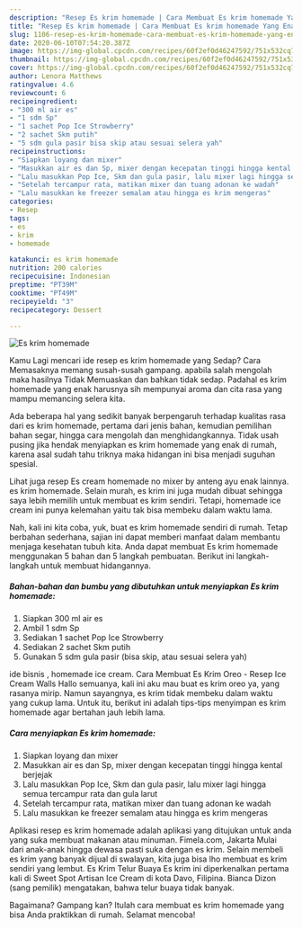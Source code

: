```yaml
---
description: "Resep Es krim homemade | Cara Membuat Es krim homemade Yang Enak Dan Mudah"
title: "Resep Es krim homemade | Cara Membuat Es krim homemade Yang Enak Dan Mudah"
slug: 1106-resep-es-krim-homemade-cara-membuat-es-krim-homemade-yang-enak-dan-mudah
date: 2020-06-10T07:54:20.387Z
image: https://img-global.cpcdn.com/recipes/60f2ef0d46247592/751x532cq70/es-krim-homemade-foto-resep-utama.jpg
thumbnail: https://img-global.cpcdn.com/recipes/60f2ef0d46247592/751x532cq70/es-krim-homemade-foto-resep-utama.jpg
cover: https://img-global.cpcdn.com/recipes/60f2ef0d46247592/751x532cq70/es-krim-homemade-foto-resep-utama.jpg
author: Lenora Matthews
ratingvalue: 4.6
reviewcount: 6
recipeingredient:
- "300 ml air es"
- "1 sdm Sp"
- "1 sachet Pop Ice Strowberry"
- "2 sachet Skm putih"
- "5 sdm gula pasir bisa skip atau sesuai selera yah"
recipeinstructions:
- "Siapkan loyang dan mixer"
- "Masukkan air es dan Sp, mixer dengan kecepatan tinggi hingga kental berjejak"
- "Lalu masukkan Pop Ice, Skm dan gula pasir, lalu mixer lagi hingga semua tercampur rata dan gula larut"
- "Setelah tercampur rata, matikan mixer dan tuang adonan ke wadah"
- "Lalu masukkan ke freezer semalam atau hingga es krim mengeras"
categories:
- Resep
tags:
- es
- krim
- homemade

katakunci: es krim homemade 
nutrition: 200 calories
recipecuisine: Indonesian
preptime: "PT39M"
cooktime: "PT49M"
recipeyield: "3"
recipecategory: Dessert

---
```



![Es krim homemade](https://img-global.cpcdn.com/recipes/60f2ef0d46247592/751x532cq70/es-krim-homemade-foto-resep-utama.jpg)

Kamu Lagi mencari ide resep es krim homemade yang Sedap? Cara Memasaknya memang susah-susah gampang. apabila salah mengolah maka hasilnya Tidak Memuaskan dan bahkan tidak sedap. Padahal es krim homemade yang enak harusnya sih mempunyai aroma dan cita rasa yang mampu memancing selera kita.

Ada beberapa hal yang sedikit banyak berpengaruh terhadap kualitas rasa dari es krim homemade, pertama dari jenis bahan, kemudian pemilihan bahan segar, hingga cara mengolah dan menghidangkannya. Tidak usah pusing jika hendak menyiapkan es krim homemade yang enak di rumah, karena asal sudah tahu triknya maka hidangan ini bisa menjadi suguhan spesial.

Lihat juga resep Es cream homemade no mixer by anteng ayu enak lainnya. es krim homemade. Selain murah, es krim ini juga mudah dibuat sehingga saya lebih memilih untuk membuat es krim sendiri. Tetapi, homemade ice cream ini punya kelemahan yaitu tak bisa membeku dalam waktu lama.


Nah, kali ini kita coba, yuk, buat es krim homemade sendiri di rumah. Tetap berbahan sederhana, sajian ini dapat memberi manfaat dalam membantu menjaga kesehatan tubuh kita. Anda dapat membuat Es krim homemade menggunakan 5 bahan dan 5 langkah pembuatan. Berikut ini langkah-langkah untuk membuat hidangannya.

<!--inarticleads1-->

##### Bahan-bahan dan bumbu yang dibutuhkan untuk menyiapkan Es krim homemade:

1. Siapkan 300 ml air es
1. Ambil 1 sdm Sp
1. Sediakan 1 sachet Pop Ice Strowberry
1. Sediakan 2 sachet Skm putih
1. Gunakan 5 sdm gula pasir (bisa skip, atau sesuai selera yah)


ide bisnis , homemade ice cream. Cara Membuat Es Krim Oreo - Resep Ice Cream Walls Hallo semuanya, kali ini aku mau buat es krim oreo ya, yang rasanya mirip. Namun sayangnya, es krim tidak membeku dalam waktu yang cukup lama. Untuk itu, berikut ini adalah tips-tips menyimpan es krim homemade agar bertahan jauh lebih lama. 

<!--inarticleads2-->

##### Cara menyiapkan Es krim homemade:

1. Siapkan loyang dan mixer
1. Masukkan air es dan Sp, mixer dengan kecepatan tinggi hingga kental berjejak
1. Lalu masukkan Pop Ice, Skm dan gula pasir, lalu mixer lagi hingga semua tercampur rata dan gula larut
1. Setelah tercampur rata, matikan mixer dan tuang adonan ke wadah
1. Lalu masukkan ke freezer semalam atau hingga es krim mengeras


Aplikasi resep es krim homemade adalah aplikasi yang ditujukan untuk anda yang suka membuat makanan atau minuman. Fimela.com, Jakarta Mulai dari anak-anak hingga dewasa pasti suka dengan es krim. Selain membeli es krim yang banyak dijual di swalayan, kita juga bisa lho membuat es krim sendiri yang lembut. Es Krim Telur Buaya Es krim ini diperkenalkan pertama kali di Sweet Spot Artisan Ice Cream di kota Davo, Filipina. Bianca Dizon (sang pemilik) mengatakan, bahwa telur buaya tidak banyak. 

Bagaimana? Gampang kan? Itulah cara membuat es krim homemade yang bisa Anda praktikkan di rumah. Selamat mencoba!
